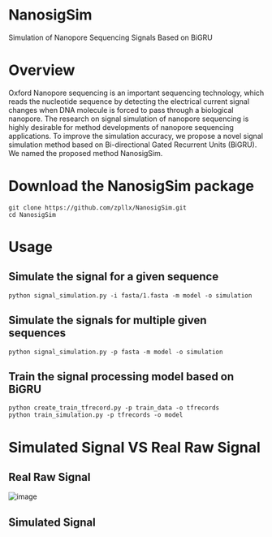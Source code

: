 # NanosigSim
Simulation of Nanopore Sequencing Signals Based on BiGRU

# Overview
Oxford Nanopore sequencing is an important sequencing technology, which reads the nucleotide sequence by detecting the electrical current signal changes when DNA molecule is forced to pass through a biological nanopore. The research on signal simulation of nanopore sequencing is highly desirable for method developments of nanopore sequencing applications. To improve the simulation accuracy, we propose a novel signal simulation method based on Bi-directional Gated Recurrent Units (BiGRU). We named the proposed method NanosigSim.

# Download the NanosigSim package
`git clone https://github.com/zpllx/NanosigSim.git`  
`cd NanosigSim`

# Usage
## Simulate the signal for a given sequence
`python signal_simulation.py -i fasta/1.fasta -m model -o simulation` 
## Simulate the signals for multiple given sequences
`python signal_simulation.py -p fasta -m model -o simulation` 
## Train the signal processing model based on BiGRU
`python create_train_tfrecord.py -p train_data -o tfrecords`   
`python train_simulation.py -p tfrecords -o model` 


# Simulated Signal VS Real Raw Signal
## Real Raw Signal
![image](https://github.com/zpllx/NanosigSim/blob/main/simulation/example/Real%20raw%20signal.jpeg)
## Simulated Signal



